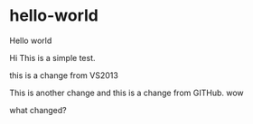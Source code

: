 # hello-world
Hello world

Hi This is a simple test.

this is a change from VS2013

This is another change
and this is a change from GITHub.
wow

what changed?